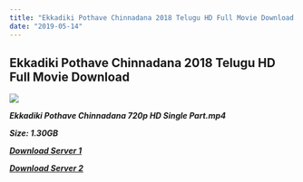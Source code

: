 ```yaml
---
title: "Ekkadiki Pothave Chinnadana 2018 Telugu HD Full Movie Download Ekkadiki Pothave Chinnadana Telugu HD Movie Download"
date: "2019-05-14"
---
```


## Ekkadiki Pothave Chinnadana 2018 Telugu HD Full Movie Download

![](https://images.moviebuff.com/2cbab5c6-ec09-46d8-920f-4f584b0c0665?w=1000)

**_Ekkadiki Pothave Chinnadana 720p HD Single Part.mp4_**

**_Size: 1.30GB_**

**_[Download Server 1](https://openload.co/f/HsGG8WVZSRo/Ekkadiki_Pothave_Chinnadana_2018_Telugu_Original_WEB-HD_-_1080p_-_AVC_-_AAC_-_2.7GB.mp4)_**

**_[Download Server 2](https://openload.co/f/HsGG8WVZSRo/Ekkadiki_Pothave_Chinnadana_2018_Telugu_Original_WEB-HD_-_1080p_-_AVC_-_AAC_-_2.7GB.mp4)_**

